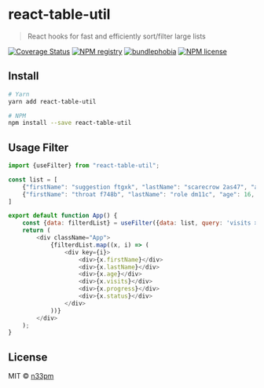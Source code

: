 # react-table-util

> React hooks for fast and efficiently sort/filter large lists

[![Coverage Status](https://badgen.net/coveralls/c/github/numero33/react-table-util/master)](https://coveralls.io/github/numero33/react-table-util?branch=master) [![NPM registry](https://badgen.net/npm/v/react-table-util)](https://npmjs.com/react-table-util) [![bundlephobia](https://badgen.net/bundlephobia/minzip/react-table-util)](https://bundlephobia.com/package/react-table-util) [![NPM license](https://badgen.net/npm/license/react-table-util)](LICENSE.md) 

## Install

```bash
# Yarn
yarn add react-table-util

# NPM
npm install --save react-table-util
```

## Usage Filter

```javascript
import {useFilter} from "react-table-util";

const list = [
    {"firstName": "suggestion ftgxk", "lastName": "scarecrow 2as47", "age": 4, "visits": 40, "progress": 7, "status": "relationship"},
    {"firstName": "throat f748b", "lastName": "role dm11c", "age": 16, "visits": 9, "progress": 90, "status": "single"}
]

export default function App() {
    const {data: filterdList} = useFilter({data: list, query: 'visits > 10'})
    return (
        <div className="App">
            {filterdList.map((x, i) => (
                <div key={i}>
                    <div>{x.firstName}</div>
                    <div>{x.lastName}</div>
                    <div>{x.age}</div>
                    <div>{x.visits}</div>
                    <div>{x.progress}</div>
                    <div>{x.status}</div>
                </div>
            ))}
        </div>
    );
}
```

## License

MIT © [n33pm](https://github.com/n33pm)
